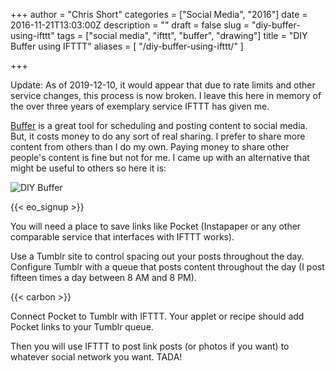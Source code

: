 +++
author = "Chris Short"
categories = ["Social Media", "2016"]
date = 2016-11-21T13:03:00Z
description = ""
draft = false
slug = "diy-buffer-using-ifttt"
tags = ["social media", "ifttt", "buffer", "drawing"]
title = "DIY Buffer using IFTTT"
aliases = [
    "/diy-buffer-using-ifttt/"
]

+++

Update: As of 2019-12-10, it would appear that due to rate limits and other service changes, this process is now broken. I leave this here in memory of the over three years of exemplary service IFTTT has given me.

[Buffer](https://buffer.com/) is a great tool for scheduling and posting content to social media. But, it costs money to do any sort of real sharing. I prefer to share more content from others than I do my own. Paying money to share other people's content is fine but not for me. I came up with an alternative that might be useful to others so here it is:

![DIY Buffer](https://shortcdn.com/file/chrisshort/drawings/DIY-Buffer.png)

{{< eo_signup >}}

You will need a place to save links like Pocket (Instapaper or any other comparable service that interfaces with IFTTT works).

Use a Tumblr site to control spacing out your posts throughout the day. Configure Tumblr with a queue that posts content throughout the day (I post fifteen times a day between 8 AM and 8 PM).

{{< carbon >}}

Connect Pocket to Tumblr with IFTTT. Your applet or recipe should add Pocket links to your Tumblr queue.

Then you will use IFTTT to post link posts (or photos if you want) to whatever social network you want. TADA!
